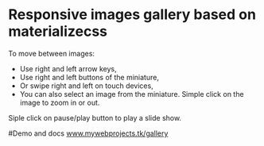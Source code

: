 # Responsive images gallery based on materializecss
To move between images:
- Use right and left arrow keys,
- Use right and left buttons of the miniature,
- Or swipe right and left on touch devices, 
- You can also select an image from the miniature.
Simple click on the image to zoom in or out.

Siple click on pause/play button to play a slide show. 

#Demo and docs
www.mywebprojects.tk/gallery
